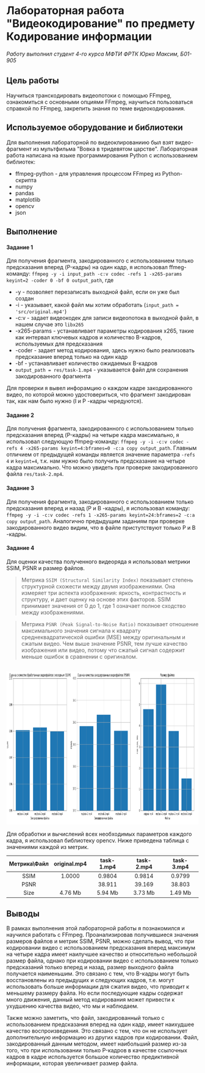 # Лабораторная работа "Видеокодирование" по предмету Кодирование информации
###### Работу выполнил студент 4-го курса МФТИ ФРТК Юрко Максим, Б01-905

## Цель работы
Научиться транскодировать видеопотоки с помощью FFmpeg, ознакомиться с основными опциями FFmpeg, научиться пользоваться справкой по FFmpeg, закрепить знания по теме видеокодирования.

## Используемое оборудование и библиотеки
Для выполнения лабораторной по видеоклированиию был взят видео-фрагмент из мультфильма "Вовка в тридевятом царстве". Лабораторная работа написана на языке программирования Python с использованием библиотек:
- ffmpeg-python - для управления процессом FFmpeg из Python-скрипта
- numpy
- pandas
- matplotlib
- opencv
- json

## Выполнение
#### Задание 1
Для получения фрагмента, закодированного с использованием только предсказания вперед (P-кадры) на один кадр, я использовал ffmeg-команду:
`ffmpeg -y -i input_path -c:v codec -refs 1 -x265-params keyint=2 -coder 0 -bf 0 output_path`, где
- -y - позволяет перезаписать выходной файл, если он уже был создан
- -i - указывает, какой файл мы хотим обработать (`input_path = 'src/original.mp4'`)
- -c:v - задает видеокодек для записи видеопотока в выходной файл, в нашем случае это `libx265`
- -x265-params - устанавливает параметры кодирования x265, такие как интервал ключевых кадров и количество B-кадров, используемых для предсказания
- -coder - задает метод кодирования, здесь нужно было реализовать предсказание вперед только  на один кадр
- -bf - устанавливает количество ожидаемых B-кадров
- `output_path = res/task-1.mp4` - указывается файл для сохранения закодированного фрагмента

Для проверки я вывел инфорамцию о каждом кадре закодированного видео, по которой можно удостовериться, что фрагмент закодирован так, как нам было нужно (I и P -кадры чередуются).

#### Задание 2
Для получения фрагмента, закодированного с использованием только предсказания вперед (P-кадры) на четыре кадра максимально, я использовал следующую ffmpeg-команду:
`ffmpeg -y -i -c:v codec -refs 4 -x265-params keyint=4:bframes=0 -c:a copy output_path`. Главным отличием от предыдущей команды является значение параметра `-refs 4` и `keyint=4`, т.к. нам нужно было получить предсказание на четыре кадра максимально.
Что можно увидеть при проверке закодированного файла `res/task-2.mp4`.

#### Задание 3
Для получения фрагмента, закодированного с использованием только предсказания вперед и назад (P и B -кадры), я использовал команду:
`ffmpeg -y -i -c:v codec -refs 1 -x265-params keyint=24:bframes=2 -c:a copy output_path`. Аналогично предыдущим заданиям при проверке закодированного видео видим, что в файле пристутствуют только P и B -кадры.

#### Задание 4
Для оценки качества полученного видеоряда я использовал метрики SSIM, PSNR и размер файлов.
> Метрика `SSIM (Structural Similarity Index)` показывает степень структурной схожести между двумя изображениями. Она измеряет три аспекта изображения: яркость, контрастность и структуру, и дает оценку на основе этих факторов. SSIM принимает значения от 0 до 1, где 1 означает полное сходство между изображениями.

> Метрика `PSNR (Peak Signal-to-Noise Ratio)` показывает отношение максимального значения сигнала к квадрату среднеквадратической ошибки (MSE) между оригинальным и сжатым видео. Чем выше значение PSNR, тем лучше качество изображения или видео, потому что сжатый сигнал содержит меньше ошибок в сравнении с оригиналом.
<br>
<img src="src/metrics.png" style="height: 400px">

Для обработки и вычислений всех необходимых параметров каждого кадра, я использовал библиотеку opencv.
Ниже приведена таблица с значениями каждой из метрик.

| Метрика\Файл | original.mp4 | task-1.mp4 | task-2.mp4 | task-3.mp4 |
|:------------:|:------------:|:----------:|:----------:|:----------:|
| SSIM         |    1.0000    |   0.9804   |   0.9814   |   0.9799   |
| PSNR         |              |   38.911   |   39.169   |   38.803   |
| Size         |    4.76 Mb   |   5.94 Mb  |   3.73 Mb  |   1.49 Mb  |

## Выводы
В рамках выполнения этой лабораторной работы я познакомился и научился работать с FFmpeg. Проанализировав получившиеся значения размеров файлов и метрик SSIM, PSNR, можно сделать вывод, что при кодировании видео с использованием предсказания
вперед максимум на четыре кадра имеет наилучшее качество и относительно небольшой размер файла, однако при кодировании видео с использованием только предсказаний только вперед и назад, размер выходного файла получается наименьшим. Это связано с тем,
что B-кадры могут быть восстановлены из предыдущих и следующих кадров, т.е. могут использовать больше информации для сжатия видео, что приводит к меньшему размеру файла. Но если последующие кадры содержат много движения, данный метод кодирования может привести к ухудшению качества видео, что мы и наблюдаем.

Также можно заметить, что файл, закодированный только с использованием предсказания вперед на один кадр, имеет наихудшее качество воспроизведения. Это связано с тем, что он не использует дополнительную информацию из других кадров при кодировании. Файл, закодированный данным методом, имеет наибольший размер из-за того, что при использовании только P-кадров в качестве ссылочных кадров в кадре используется большое количество предиктивной информации, которая увеличивает размер файла.
